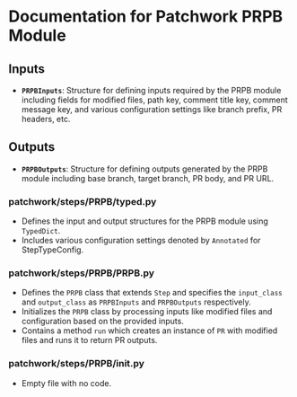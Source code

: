 # Documentation for Patchwork PRPB Module

## Inputs
- **`PRPBInputs`**: Structure for defining inputs required by the PRPB module including fields for modified files, path key, comment title key, comment message key, and various configuration settings like branch prefix, PR headers, etc.

## Outputs
- **`PRPBOutputs`**: Structure for defining outputs generated by the PRPB module including base branch, target branch, PR body, and PR URL.

### patchwork/steps/PRPB/typed.py
- Defines the input and output structures for the PRPB module using `TypedDict`.
- Includes various configuration settings denoted by `Annotated` for StepTypeConfig.
  
### patchwork/steps/PRPB/PRPB.py
- Defines the `PRPB` class that extends `Step` and specifies the `input_class` and `output_class` as `PRPBInputs` and `PRPBOutputs` respectively.
- Initializes the `PRPB` class by processing inputs like modified files and configuration based on the provided inputs.
- Contains a method `run` which creates an instance of `PR` with modified files and runs it to return PR outputs.

### patchwork/steps/PRPB/__init__.py
- Empty file with no code.